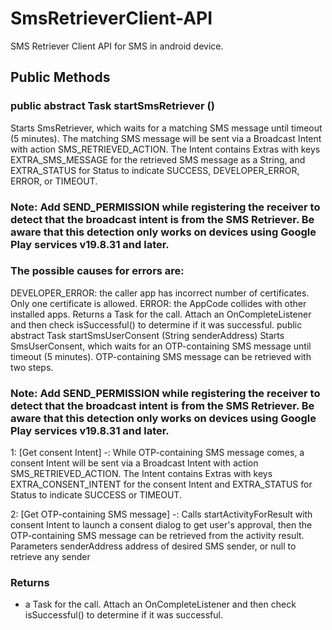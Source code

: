 # SmsRetrieverClient-API
  SMS Retriever Client API for SMS in android device.
  
## Public Methods
### public abstract Task<Void> startSmsRetriever ()
  
Starts SmsRetriever, which waits for a matching SMS message until timeout (5 minutes). The matching SMS message will be sent via a Broadcast Intent with action SMS_RETRIEVED_ACTION. The Intent contains Extras with keys EXTRA_SMS_MESSAGE for the retrieved SMS message as a String, and EXTRA_STATUS for Status to indicate SUCCESS, DEVELOPER_ERROR, ERROR, or TIMEOUT.

### Note: Add SEND_PERMISSION while registering the receiver to detect that the broadcast intent is from the SMS Retriever. Be aware that this detection only works on devices using Google Play services v19.8.31 and later.


### The possible causes for errors are:

DEVELOPER_ERROR: the caller app has incorrect number of certificates. Only one certificate is allowed.
ERROR: the AppCode collides with other installed apps.
Returns
a Task for the call. Attach an OnCompleteListener and then check isSuccessful() to determine if it was successful.
public abstract Task<Void> startSmsUserConsent (String senderAddress)
Starts SmsUserConsent, which waits for an OTP-containing SMS message until timeout (5 minutes). OTP-containing SMS message can be retrieved with two steps.
  

### Note: Add SEND_PERMISSION while registering the receiver to detect that the broadcast intent is from the SMS Retriever. Be aware that this detection only works on devices using Google Play services v19.8.31 and later.

1: [Get consent Intent] -: While OTP-containing SMS message comes, a consent Intent will be sent via a Broadcast Intent with action SMS_RETRIEVED_ACTION. The Intent contains Extras with keys EXTRA_CONSENT_INTENT for the consent Intent and EXTRA_STATUS for Status to indicate SUCCESS or TIMEOUT.

2: [Get OTP-containing SMS message] -: Calls startActivityForResult with consent Intent to launch a consent dialog to get user's approval, then the OTP-containing SMS message can be retrieved from the activity result.
Parameters
senderAddress	address of desired SMS sender, or null to retrieve any sender

### Returns 
 * a Task for the call. Attach an OnCompleteListener and then check isSuccessful() to determine if it was successful.
